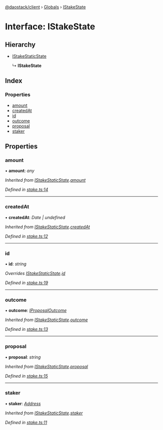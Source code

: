 [@daostack/client](../README.md) › [Globals](../globals.md) › [IStakeState](istakestate.md)

# Interface: IStakeState

## Hierarchy

* [IStakeStaticState](istakestaticstate.md)

  ↳ **IStakeState**

## Index

### Properties

* [amount](istakestate.md#amount)
* [createdAt](istakestate.md#createdat)
* [id](istakestate.md#id)
* [outcome](istakestate.md#outcome)
* [proposal](istakestate.md#proposal)
* [staker](istakestate.md#staker)

## Properties

###  amount

• **amount**: *any*

*Inherited from [IStakeStaticState](istakestaticstate.md).[amount](istakestaticstate.md#amount)*

*Defined in [stake.ts:14](https://github.com/daostack/client/blob/a635c74/src/stake.ts#L14)*

___

###  createdAt

• **createdAt**: *Date | undefined*

*Inherited from [IStakeStaticState](istakestaticstate.md).[createdAt](istakestaticstate.md#createdat)*

*Defined in [stake.ts:12](https://github.com/daostack/client/blob/a635c74/src/stake.ts#L12)*

___

###  id

• **id**: *string*

*Overrides [IStakeStaticState](istakestaticstate.md).[id](istakestaticstate.md#optional-id)*

*Defined in [stake.ts:19](https://github.com/daostack/client/blob/a635c74/src/stake.ts#L19)*

___

###  outcome

• **outcome**: *[IProposalOutcome](../enums/iproposaloutcome.md)*

*Inherited from [IStakeStaticState](istakestaticstate.md).[outcome](istakestaticstate.md#outcome)*

*Defined in [stake.ts:13](https://github.com/daostack/client/blob/a635c74/src/stake.ts#L13)*

___

###  proposal

• **proposal**: *string*

*Inherited from [IStakeStaticState](istakestaticstate.md).[proposal](istakestaticstate.md#proposal)*

*Defined in [stake.ts:15](https://github.com/daostack/client/blob/a635c74/src/stake.ts#L15)*

___

###  staker

• **staker**: *[Address](../globals.md#address)*

*Inherited from [IStakeStaticState](istakestaticstate.md).[staker](istakestaticstate.md#staker)*

*Defined in [stake.ts:11](https://github.com/daostack/client/blob/a635c74/src/stake.ts#L11)*
